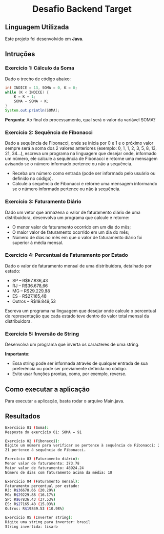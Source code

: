 <h1 align=center>
  Desafio Backend Target
</h1>

## Linguagem Utilizada
Este projeto foi desenvolvido em **Java**.

## Intruções


### Exercício 1: Cálculo da Soma
Dado o trecho de código abaixo:
```java
int INDICE = 13, SOMA = 0, K = 0;
while (K < INDICE) {
    K = K + 1;
    SOMA = SOMA + K;
}
System.out.println(SOMA);
```
**Pergunta**: Ao final do processamento, qual será o valor da variável SOMA?

### Exercício 2: Sequência de Fibonacci
Dado a sequência de Fibonacci, onde se inicia por 0 e 1 e o próximo valor sempre será a soma dos 2 valores anteriores (exemplo: 0, 1, 1, 2, 3, 5, 8, 13, 21, 34...), escreva um programa na linguagem que desejar onde, informado um número, ele calcule a sequência de Fibonacci e retorne uma mensagem avisando se o número informado pertence ou não a sequência.
- Receba um número como entrada (pode ser informado pelo usuário ou definido no código).
- Calcule a sequência de Fibonacci e retorne uma mensagem informando se o número informado pertence ou não à sequência.

### Exercício 3: Faturamento Diário
Dado um vetor que armazena o valor de faturamento diário de uma distribuidora, desenvolva um programa que calcule e retorne:
- O menor valor de faturamento ocorrido em um dia do mês;
- O maior valor de faturamento ocorrido em um dia do mês;
- Número de dias no mês em que o valor de faturamento diário foi superior à média mensal.

### Exercício 4: Percentual de Faturamento por Estado
Dado o valor de faturamento mensal de uma distribuidora, detalhado por estado:
- SP – R$67.836,43
- RJ – R$36.678,66
- MG – R$29.229,88
- ES – R$27.165,48
- Outros – R$19.849,53

Escreva um programa na linguagem que desejar onde calcule o percentual de representação que cada estado teve dentro do valor total mensal da distribuidora.  

### Exercício 5: Inversão de String
Desenvolva um programa que inverta os caracteres de uma string.

**Importante**:
- Essa string pode ser informada através de qualquer entrada de sua preferência ou pode ser previamente definida no código.
- Evite usar funções prontas, como, por exemplo, reverse.

## Como executar a aplicação

Para executar a aplicação, basta rodar o arquivo Main.java.

## Resultados
```bash
Exercício 01 (Soma):
Resposta do exercício 01: SOMA = 91

Exercício 02 (Fibonacci):
Digite um número para verificar se pertence à sequência de Fibonacci: 21
21 pertence à sequência de Fibonacci.

Exercício 03 (Faturamento diário):
Menor valor de faturamento: 373.78
Maior valor de faturamento: 48924.24
Número de dias com faturamento acima da média: 10

Exercício 04 (Faturamento mensal):
Faturamento percentual por estado:
RJ: R$36678.66 (20.29%)
MG: R$29229.88 (16.17%)
SP: R$67836.43 (37.53%)
ES: R$27165.48 (15.03%)
Outros: R$19849.53 (10.98%)

Exercício 05 (Inverter string):
Digite uma string para inverter: brasil
String invertida: lisarb
```
